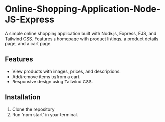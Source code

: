 # Online-Shopping-Application-Node-JS-Express

A simple online shopping application built with Node.js, Express, EJS, and Tailwind CSS. Features a homepage with product listings, a product details page, and a cart page.

## Features
- View products with images, prices, and descriptions.
- Add/remove items to/from a cart.
- Responsive design using Tailwind CSS.

## Installation
1. Clone the repository:
2. Run 'npm start' in your terminal.

